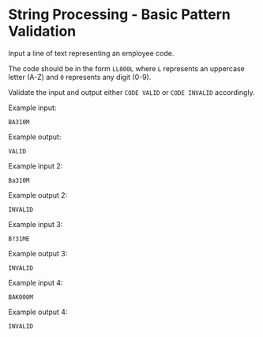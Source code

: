 # String Processing - Basic Pattern Validation

Input a line of text representing an employee code.

The code should be in the form `LL000L` where `L` represents an uppercase letter (A-Z) and `0` represents any digit (0-9).

Validate the input and output either `CODE VALID` or `CODE INVALID` accordingly.

Example input:
```
BA310M
```

Example output:
```
VALID
```

Example input 2:
```
Ba310M
```

Example output 2:
```
INVALID
```

Example input 3:
```
B?31ME
```

Example output 3:
```
INVALID
```

Example input 4:
```
BAK000M
```

Example output 4:
```
INVALID
```



